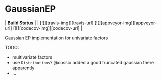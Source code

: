 # GaussianEP

| **Build Status** |
| [![][travis-img]][travis-url] [![][appveyor-img]][appveyor-url] [![][codecov-img]][codecov-url] |

Gaussian EP implementation for univariate factors

TODO: 


- multivariate factors
- use `Distributions`? @cossio added a good truncated gaussian there apparently
- ...
